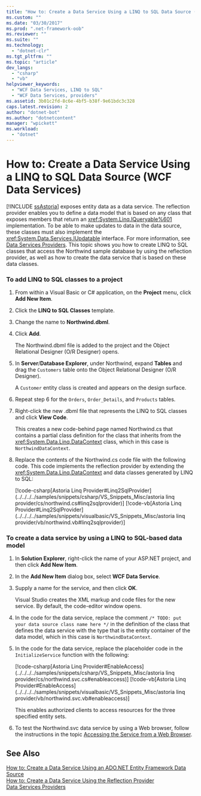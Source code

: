 ```yaml
---
title: "How to: Create a Data Service Using a LINQ to SQL Data Source (WCF Data Services)"
ms.custom: ""
ms.date: "03/30/2017"
ms.prod: ".net-framework-oob"
ms.reviewer: ""
ms.suite: ""
ms.technology: 
  - "dotnet-clr"
ms.tgt_pltfrm: ""
ms.topic: "article"
dev_langs: 
  - "csharp"
  - "vb"
helpviewer_keywords: 
  - "WCF Data Services, LINQ to SQL"
  - "WCF Data Services, providers"
ms.assetid: 3b01c2fd-8c6e-4bf5-b38f-9e61bdc3c328
caps.latest.revision: 2
author: "dotnet-bot"
ms.author: "dotnetcontent"
manager: "wpickett"
ms.workload: 
  - "dotnet"
---
```

# How to: Create a Data Service Using a LINQ to SQL Data Source (WCF Data Services)
[!INCLUDE [ssAstoria](../../../../includes/ssastoria-md.md)] exposes entity data as a data service. The reflection provider enables you to define a data model that is based on any class that exposes members that return an <xref:System.Linq.IQueryable%601> implementation. To be able to make updates to data in the data source, these classes must also implement the <xref:System.Data.Services.IUpdatable> interface. For more information, see [Data Services Providers](../../../../docs/framework/data/wcf/data-services-providers-wcf-data-services.md). This topic shows you how to create LINQ to SQL classes that access the Northwind sample database by using the reflection provider, as well as how to create the data service that is based on these data classes.  
  
### To add LINQ to SQL classes to a project  
  
1. From within a Visual Basic or C# application, on the **Project** menu, click **Add New Item**.  
  
2. Click the **LINQ to SQL Classes** template.  
  
3. Change the name to **Northwind.dbml**.  
  
4. Click **Add**.  
  
    The Northwind.dbml file is added to the project and the Object Relational Designer (O/R Designer) opens.  
  
5. In **Server**/**Database Explorer**, under Northwind, expand **Tables** and drag the `Customers` table onto the Object Relational Designer (O/R Designer).  
  
    A `Customer` entity class is created and appears on the design surface.  
  
6. Repeat step 6 for the `Orders`, `Order_Details`, and `Products` tables.  
  
7. Right-click the new .dbml file that represents the LINQ to SQL classes and click **View Code**.  
  
    This creates a new code-behind page named Northwind.cs that contains a partial class definition for the class that inherits from the <xref:System.Data.Linq.DataContext> class, which in this case is `NorthwindDataContext`.  
  
8. Replace the contents of the Northwind.cs code file with the following code. This code implements the reflection provider by extending the <xref:System.Data.Linq.DataContext> and data classes generated by LINQ to SQL:  
  
    [!code-csharp[Astoria Linq Provider#Linq2SqlProvider](../../../../samples/snippets/csharp/VS_Snippets_Misc/astoria linq provider/cs/northwind.cs#linq2sqlprovider)]
    [!code-vb[Astoria Linq Provider#Linq2SqlProvider](../../../../samples/snippets/visualbasic/VS_Snippets_Misc/astoria linq provider/vb/northwind.vb#linq2sqlprovider)]  
  
### To create a data service by using a LINQ to SQL-based data model  
  
1. In **Solution Explorer**, right-click the name of your ASP.NET project, and then click **Add New Item**.  
  
2. In the **Add New Item** dialog box, select **WCF Data Service**.  
  
3. Supply a name for the service, and then click **OK**.  
  
    Visual Studio creates the XML markup and code files for the new service. By default, the code-editor window opens.  
  
4. In the code for the data service, replace the comment `/* TODO: put your data source class name here */` in the definition of the class that defines the data service with the type that is the entity container of the data model, which in this case is `NorthwindDataContext`.  
  
5. In the code for the data service, replace the placeholder code in the `InitializeService` function with the following:  
  
    [!code-csharp[Astoria Linq Provider#EnableAccess](../../../../samples/snippets/csharp/VS_Snippets_Misc/astoria linq provider/cs/northwind.svc.cs#enableaccess)]
    [!code-vb[Astoria Linq Provider#EnableAccess](../../../../samples/snippets/visualbasic/VS_Snippets_Misc/astoria linq provider/vb/northwind.svc.vb#enableaccess)]  
  
    This enables authorized clients to access resources for the three specified entity sets.  
  
6. To test the Northwind.svc data service by using a Web browser, follow the instructions in the topic [Accessing the Service from a Web Browser](../../../../docs/framework/data/wcf/accessing-the-service-from-a-web-browser-wcf-data-services-quickstart.md).  
  
## See Also  
 [How to: Create a Data Service Using an ADO.NET Entity Framework Data Source](../../../../docs/framework/data/wcf/create-a-data-service-using-an-adonet-ef-data-wcf.md)  
 [How to: Create a Data Service Using the Reflection Provider](../../../../docs/framework/data/wcf/create-a-data-service-using-rp-wcf-data-services.md)  
 [Data Services Providers](../../../../docs/framework/data/wcf/data-services-providers-wcf-data-services.md)
